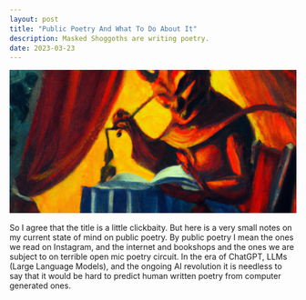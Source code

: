 ```yaml
---
layout: post
title: "Public Poetry And What To Do About It"
description: Masked Shoggoths are writing poetry.
date: 2023-03-23
---
```


![Demons](https://raw.githubusercontent.com/AbhiK24/abhik24.github.io/master/demonpoetry.jpg)


So I agree that the title is a little clickbaity. But here is a very small notes on my current state of mind on public poetry. By public poetry I mean the ones we read on Instagram, and the internet and bookshops and the ones we are subject to on terrible open mic poetry circuit.  In the era of ChatGPT, LLMs (Large Language Models), and the ongoing AI revolution it is needless to say that it would be hard to predict human written poetry from computer generated ones.
